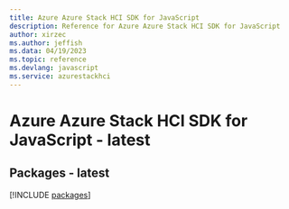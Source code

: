 ```yaml
---
title: Azure Azure Stack HCI SDK for JavaScript
description: Reference for Azure Azure Stack HCI SDK for JavaScript
author: xirzec
ms.author: jeffish
ms.data: 04/19/2023
ms.topic: reference
ms.devlang: javascript
ms.service: azurestackhci
---
```

# Azure Azure Stack HCI SDK for JavaScript - latest
## Packages - latest
[!INCLUDE [packages](azure-stack-hci-index.md)]